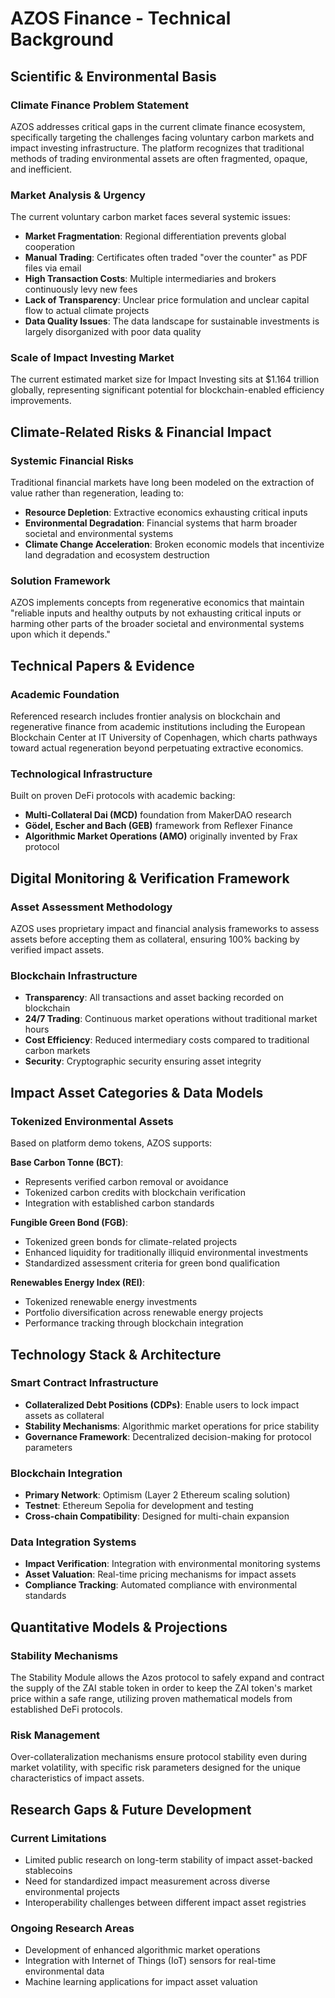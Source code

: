 # AZOS Finance - Technical Background

## Scientific & Environmental Basis

### Climate Finance Problem Statement
AZOS addresses critical gaps in the current climate finance ecosystem, specifically targeting the challenges facing voluntary carbon markets and impact investing infrastructure. The platform recognizes that traditional methods of trading environmental assets are often fragmented, opaque, and inefficient.

### Market Analysis & Urgency
The current voluntary carbon market faces several systemic issues:
- **Market Fragmentation**: Regional differentiation prevents global cooperation
- **Manual Trading**: Certificates often traded "over the counter" as PDF files via email
- **High Transaction Costs**: Multiple intermediaries and brokers continuously levy new fees
- **Lack of Transparency**: Unclear price formulation and unclear capital flow to actual climate projects
- **Data Quality Issues**: The data landscape for sustainable investments is largely disorganized with poor data quality

### Scale of Impact Investing Market
The current estimated market size for Impact Investing sits at $1.164 trillion globally, representing significant potential for blockchain-enabled efficiency improvements.

## Climate-Related Risks & Financial Impact

### Systemic Financial Risks
Traditional financial markets have long been modeled on the extraction of value rather than regeneration, leading to:
- **Resource Depletion**: Extractive economics exhausting critical inputs
- **Environmental Degradation**: Financial systems that harm broader societal and environmental systems
- **Climate Change Acceleration**: Broken economic models that incentivize land degradation and ecosystem destruction

### Solution Framework
AZOS implements concepts from regenerative economics that maintain "reliable inputs and healthy outputs by not exhausting critical inputs or harming other parts of the broader societal and environmental systems upon which it depends."

## Technical Papers & Evidence

### Academic Foundation
Referenced research includes frontier analysis on blockchain and regenerative finance from academic institutions including the European Blockchain Center at IT University of Copenhagen, which charts pathways toward actual regeneration beyond perpetuating extractive economics.

### Technological Infrastructure
Built on proven DeFi protocols with academic backing:
- **Multi-Collateral Dai (MCD)** foundation from MakerDAO research
- **Gödel, Escher and Bach (GEB)** framework from Reflexer Finance
- **Algorithmic Market Operations (AMO)** originally invented by Frax protocol

## Digital Monitoring & Verification Framework

### Asset Assessment Methodology
AZOS uses proprietary impact and financial analysis frameworks to assess assets before accepting them as collateral, ensuring 100% backing by verified impact assets.

### Blockchain Infrastructure
- **Transparency**: All transactions and asset backing recorded on blockchain
- **24/7 Trading**: Continuous market operations without traditional market hours
- **Cost Efficiency**: Reduced intermediary costs compared to traditional carbon markets
- **Security**: Cryptographic security ensuring asset integrity

## Impact Asset Categories & Data Models

### Tokenized Environmental Assets
Based on platform demo tokens, AZOS supports:

**Base Carbon Tonne (BCT)**:
- Represents verified carbon removal or avoidance
- Tokenized carbon credits with blockchain verification
- Integration with established carbon standards

**Fungible Green Bond (FGB)**:
- Tokenized green bonds for climate-related projects
- Enhanced liquidity for traditionally illiquid environmental investments
- Standardized assessment criteria for green bond qualification

**Renewables Energy Index (REI)**:
- Tokenized renewable energy investments
- Portfolio diversification across renewable energy projects
- Performance tracking through blockchain integration

## Technology Stack & Architecture

### Smart Contract Infrastructure
- **Collateralized Debt Positions (CDPs)**: Enable users to lock impact assets as collateral
- **Stability Mechanisms**: Algorithmic market operations for price stability
- **Governance Framework**: Decentralized decision-making for protocol parameters

### Blockchain Integration
- **Primary Network**: Optimism (Layer 2 Ethereum scaling solution)
- **Testnet**: Ethereum Sepolia for development and testing
- **Cross-chain Compatibility**: Designed for multi-chain expansion

### Data Integration Systems
- **Impact Verification**: Integration with environmental monitoring systems
- **Asset Valuation**: Real-time pricing mechanisms for impact assets
- **Compliance Tracking**: Automated compliance with environmental standards

## Quantitative Models & Projections

### Stability Mechanisms
The Stability Module allows the Azos protocol to safely expand and contract the supply of the ZAI stable token in order to keep the ZAI token's market price within a safe range, utilizing proven mathematical models from established DeFi protocols.

### Risk Management
Over-collateralization mechanisms ensure protocol stability even during market volatility, with specific risk parameters designed for the unique characteristics of impact assets.

## Research Gaps & Future Development

### Current Limitations
- Limited public research on long-term stability of impact asset-backed stablecoins
- Need for standardized impact measurement across diverse environmental projects
- Interoperability challenges between different impact asset registries

### Ongoing Research Areas
- Development of enhanced algorithmic market operations
- Integration with Internet of Things (IoT) sensors for real-time environmental data
- Machine learning applications for impact asset valuation